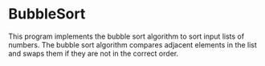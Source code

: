 # BubbleSort
This program implements the bubble sort algorithm to sort input lists of numbers. 
The bubble sort algorithm compares adjacent elements in the list and swaps them if they are not in the correct order.
